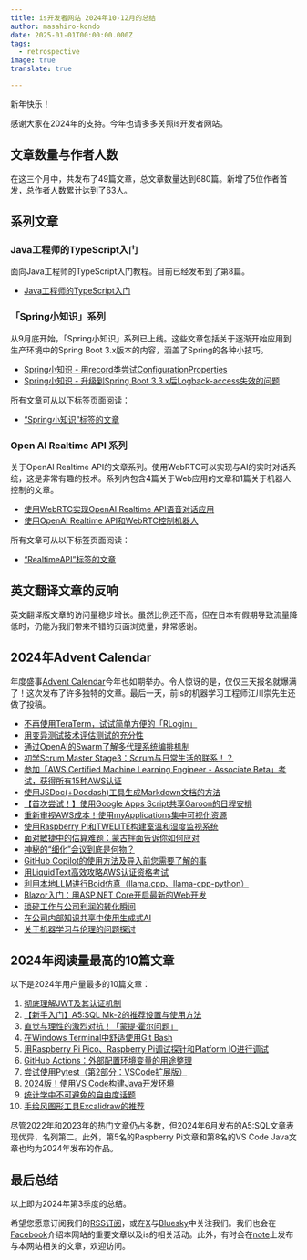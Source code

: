 ```yaml
---
title: is开发者网站 2024年10-12月的总结
author: masahiro-kondo
date: 2025-01-01T00:00:00.000Z
tags:
  - retrospective
image: true
translate: true

---
```


新年快乐！

感谢大家在2024年的支持。今年也请多多关照is开发者网站。

## 文章数量与作者人数
在这三个月中，共发布了49篇文章，总文章数量达到680篇。新增了5位作者首发，总作者人数累计达到了63人。

## 系列文章

### Java工程师的TypeScript入门
面向Java工程师的TypeScript入门教程。目前已经发布到了第8篇。

- [Java工程师的TypeScript入门](/frontend/#javaエンジニアが始めるtypescript入門)

### 「Spring小知识」系列
从9月底开始，「Spring小知识」系列已上线。这些文章包括关于逐渐开始应用到生产环境中的Spring Boot 3.x版本的内容，涵盖了Spring的各种小技巧。

- [Spring小知识 - 用record类尝试ConfigurationProperties](/blogs/2024/10/14/config-properties-with-record/)
- [Spring小知识 - 升级到Spring Boot 3.3.x后Logback-access失效的问题](/blogs/2024/10/18/logback-access-stoped/)

所有文章可从以下标签页面阅读：

- [“Spring小知识”标签的文章](/tags/springの小話/)

### Open AI Realtime API 系列
关于OpenAI Realtime API的文章系列。使用WebRTC可以实现与AI的实时对话系统，这是非常有趣的技术。系列内包含4篇关于Web应用的文章和1篇关于机器人控制的文章。

- [使用WebRTC实现OpenAI Realtime API语音对话应用](/blogs/2024/12/21/openai-realtime-api-webrtc/)
- [使用OpenAI Realtime API和WebRTC控制机器人](/robotics/ai/voice-operation/)

所有文章可从以下标签页面阅读：

- [“RealtimeAPI”标签的文章](/tags/realtimeapi/)

## 英文翻译文章的反响

英文翻译版文章的访问量稳步增长。虽然比例还不高，但在日本有假期导致流量降低时，仍能为我们带来不错的页面浏览量，非常感谢。

## 2024年Advent Calendar

年度盛事[Advent Calendar](/events/advent-calendar/2024/)今年也如期举办。令人惊讶的是，仅仅三天报名就爆满了！这次发布了许多独特的文章。最后一天，前is的机器学习工程师江川崇先生还做了投稿。

- [不再使用TeraTerm，试试简单方便的「RLogin」](/zh-CN/blogs/2024/12/02/rlogin_introduction/)
- [用变异测试技术评估测试的充分性](/zh-CN/blogs/2024/12/03/mutation-testing/)
- [通过OpenAI的Swarm了解多代理系统编排机制](/zh-CN/blogs/2024/12/04/openai-swarm-multi-agent-intro)
- [初学Scrum Master Stage3：Scrum与日常生活的联系！？](/zh-CN/blogs/2024/12/05/fledgling-scrum-master-stage3/)
- [参加「AWS Certified Machine Learning Engineer - Associate Beta」考试，获得所有15种AWS认证](/blogs/2024/12/06/aws-certified-machine-learning-engineer/)
- [使用JSDoc(+Docdash)工具生成Markdown文档的方法](/zh-CN/blogs/2024/12/09/documentation-with-jsdoc/)
- [【首次尝试！】使用Google Apps Script共享Garoon的日程安排](/zh-CN/blogs/2024/12/10/sync-garoon-to-google-calendar/)
- [重新审视AWS成本！使用myApplications集中可视化资源](/zh-CN/blogs/2024/12/11/aws-myapplications/)
- [使用Raspberry Pi和TWELITE构建室温和湿度监视系统](/zh-CN/blogs/2024/12/12/raspberrypi-twelite-temperature-watch/)
- [面对敏捷中的估算难题：蒙古拌面告诉你如何应对](/zh-CN/blogs/2024/12/13/agile_estimation/)
- [神秘的“细化”会议到底是何物？](/zh-CN/blogs/2024/12/16/scrum-refinement/)
- [GitHub Copilot的使用方法及导入前您需要了解的事](/zh-CN/blogs/2024/12/17/github_copilot/)
- [用LiquidText高效攻略AWS认证资格考试](/zh-CN/blogs/2024/12/18/liquid_text_aws/)
- [利用本地LLM进行Boid仿真（llama.cpp、llama-cpp-python）](/zh-CN/blogs/2024/12/19/ai_boid_simulation/)
- [Blazor入门：用ASP.NET Core开启最新的Web开发](/zh-CN/blogs/2024/12/20/asp-dotnet-core-blazor/)
- [琐碎工作与公司利润的转化瞬间](/zh-CN/blogs/2024/12/23/miscellaneous-work/)
- [在公司内部知识共享中使用生成式AI](/zh-CN/blogs/2024/12/24/cosense-with-openai/)
- [关于机器学习与伦理的问题探讨](/zh-CN/blogs/2024/12/25/machine-learning-and-ethics/)

## 2024年阅读量最高的10篇文章
以下是2024年用户量最多的10篇文章：

1. [彻底理解JWT及其认证机制](/blogs/2022/12/08/jwt-auth/)
2. [【新手入门】A5:SQL Mk-2的推荐设置与使用方法](/blogs/2024/06/08/a5m2_settings/)
3. [直觉与理性的激烈对抗！「蒙提·霍尔问题」](/blogs/2022/07/04/monty-hall-problem/)
4. [在Windows Terminal中舒适使用Git Bash](/blogs/2023/09/08/windows-terminal-with-git-bash/)
5. [用Raspberry Pi Pico、Raspberry Pi调试探针和Platform IO进行调试](/blogs/2024/01/07/raspberry-pi-pico-debug-by-debug-probe/)
6. [GitHub Actions：外部配置环境变量的用途整理](/blogs/2023/01/16/github-actions-configuration-variables/)
7. [尝试使用Pytest（第2部分：VSCode扩展版）](/blogs/2023/03/05/using-pytest-02/)
8. [2024版！使用VS Code构建Java开发环境](/blogs/2024/07/18/write-java-with-vscode-2024/)
9. [统计学中不可避免的自由度话题](/blogs/2022/06/20/degrees-of-freedom/)
10. [手绘风图形工具Excalidraw的推荐](/blogs/2023/03/22/use-excalidraw/)

尽管2022年和2023年的热门文章仍占多数，但2024年6月发布的A5:SQL文章表现优异，名列第二。此外，第5名的Raspberry Pi文章和第8名的VS Code Java文章也均为2024年发布的作品。

## 最后总结
以上即为2024年第3季度的总结。

希望您愿意订阅我们的[RSS订阅](/feed/)，或在[X](https://x.com/MamezouDev)与[Bluesky](https://bsky.app/profile/mamezoudev.bsky.social)中关注我们。我们也会在[Facebook](https://www.facebook.com/mamezou.jp)介绍本网站的重要文章以及is的相关活动。此外，有时会在[note](https://note.com/mamezou_info)上发布与本网站相关的文章，欢迎访问。
